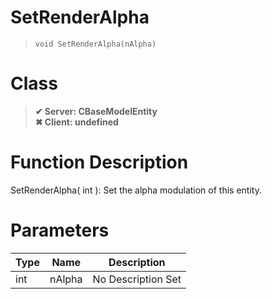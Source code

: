# SetRenderAlpha
> `void SetRenderAlpha(nAlpha)`
# Class
> __✔ Server: CBaseModelEntity__  
> __✖ Client: undefined__  
# Function Description
SetRenderAlpha( int ): Set the alpha modulation of this entity.
# Parameters
Type|Name|Description
--|--|--
int|nAlpha|No Description Set
